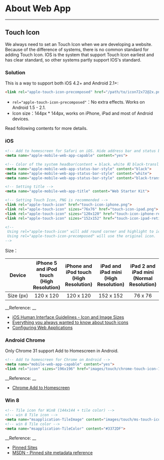 # About Web App
---

## Touch Icon

We always need to set an Touch Icon when we are developing a website. Because of the difference of systems, there is no common standard for adding Touch Icon. IOS is the system that support Touch Icon earliest and has clear standard, so other systems partly support IOS's standard.

### Solution

This is a way to support both iOS 4.2+ and Android 2.1+:

```html
<link rel="apple-touch-icon-precomposed" href="/path/to/icon72x72@2x.png">
```
- `rel="apple-touch-icon-precomposed"`：No extra effects. Works on Android 1.5 - 2.1.
- Icon size：144px * 144px, works on iPhone, iPad and most of Android devices.

Read following contents for more details.

### iOS

```html
<!-- Add to homescreen for Safari on iOS. Hide address bar and status bar if enter from homescreen. Full screen (content="yes") -->
<meta name="apple-mobile-web-app-capable" content="yes">

<!-- Color of the system headbar(content = black、white 和 black-translucent) -->
<meta name="apple-mobile-web-app-status-bar-style" content="black">
<meta name="apple-mobile-web-app-status-bar-style" content="white">
<meta name="apple-mobile-web-app-status-bar-style" content="black-translucent">

<!-- Setting title -->
<meta name="apple-mobile-web-app-title" content="Web Starter Kit">

<!-- Setting Touch Icon, PNG is recommended -->
<link rel="apple-touch-icon" href="touch-icon-iphone.png">
<link rel="apple-touch-icon" sizes="76x76" href="touch-icon-ipad.png">
<link rel="apple-touch-icon" sizes="120x120" href="touch-icon-iphone-retina.png">
<link rel="apple-touch-icon" sizes="152x152" href="touch-icon-ipad-retina.png">

<!--
 Using rel="apple-touch-icon" will add round corner and highlight to icon;
 Using rel="apple-touch-icon-precomposed" will use the original icon.
-->
```
Size：

<table class="am-table am-table-bd am-table-striped" style="text-align: center;">
  <thead style="text-align: center;">
  <tr>
    <th style="width:100px; text-align: center">Device</th>
    <th>iPhone 5 and iPod touch (High Resolution)</th>
    <th>iPhone and iPod touch (High Resolution)</th>
    <th>iPad and iPad mini (High Resolution)</th>
    <th>iPad 2 and iPad mini (Normal Resolution)</th>
  </tr>
  </thead>
  <tbody>
  <tr>
    <td>Size (px)</td>
    <td>120 x 120</td>
    <td>120 x 120</td>
    <td>152 x 152</td>
    <td>76 x 76</td>
  </tr>
  </tbody>
</table>

__Reference: __

- [iOS Human Interface Guidelines - Icon and Image Sizes
](https://developer.apple.com/library/ios/documentation/UserExperience/Conceptual/MobileHIG/IconMatrix.html)
- [Everything you always wanted to know about touch icons](http://mathiasbynens.be/notes/touch-icons)
- [Configuring Web Applications](https://developer.apple.com/library/ios/documentation/AppleApplications/Reference/SafariWebContent/ConfiguringWebApplications/ConfiguringWebApplications.html)

### Android Chrome

Only Chrome 31 support Add to Homescreen in Android.

```html
<!-- Add to homescreen for Chrome on Android -->
<meta name="mobile-web-app-capable" content="yes">
<link rel="icon" sizes="196x196" href="images/touch/chrome-touch-icon-196x196.png">
```

__Reference: __

- [Chrome Add to Homescreen](https://developer.chrome.com/multidevice/android/installtohomescreen)

### Win 8

```html
<!-- Tile icon for Win8 (144x144 + tile color) -->
<!-- win 8 Tile icon -->
<meta name="msapplication-TileImage" content="images/touch/ms-touch-icon-144x144-precomposed.png">
<!-- win 8 Tile color -->
<meta name="msapplication-TileColor" content="#3372DF">
```

__Reference: __

- [Pinned Sites][pinedsites]
- [MSDN - Pinned site metadata reference][msdn-pin]

[pinedsites]:http://msdn.microsoft.com/en-us/library/ie/hh772707(v=vs.85).aspx
[msdn-pin]:http://msdn.microsoft.com/zh-cn/library/ie/dn255024(v=vs.85).aspx
